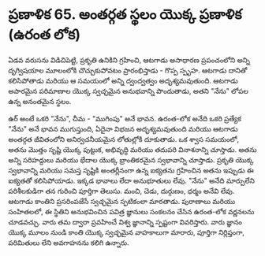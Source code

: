 # ప్రణాళిక 65. అంతర్గత స్థలం యొక్క ప్రణాళిక (ఉరంత లోక)

ఏడవ వరుసను విడిచిపెట్టి, ప్రకృతి ఉనికిని గ్రహించి, ఆటగాడు అసాధారణ ప్రపంచంలోని అన్ని దృగ్విషయాల మూలంలోకి చొచ్చుకుపోవటం ప్రారంభిస్తాడు - గొప్ప స్పృహ. ఆటగాడు దానితో కలిసిపోతాడు మరియు ఆ సమయంలో అన్ని ద్వంద్వత్వం అదృశ్యమవుతుంది. ఆటగాడు అపారమైన పరిమాణాల యొక్క స్వచ్ఛమైన అనుభవాన్ని పొందుతాడు, అతని "నేను" లోపల ఉన్న అనంతమైన స్థలం.

ఉర్ అంటే ఒకరి "నేను", చీమ - "ముగింపు" అనే భావన. ఉరంత-లోక అనేది ఒకరి ప్రత్యేక "నేను" అనే భావన ముగుస్తుంది, ఏదైనా విభజన అదృశ్యమవుతుంది మరియు ఆటగాడు అంతర్గత జీవితంలోని అనిర్వచనీయమైన లోతుల్లోకి దూకుతాడు. ఒక శ్వాస సమయంలో, అతను మొత్తం సృష్టి యొక్క పుట్టుక, అభివృద్ధి మరియు తదుపరి వినాశనాన్ని చూస్తాడు. అతను అన్ని సరిహద్దులు మరియు భేదాల యొక్క భ్రాంతికరమైన స్వభావాన్ని చూస్తాడు. ప్రకృతి యొక్క స్వభావాన్ని మరియు సమస్త సృష్టికి అంతర్లీనంగా ఉన్న ఐక్యతను గ్రహించిన అతను ఇప్పుడు ఈ ఐక్యతతో కలిసిపోయాడు. ఇక్కడ భావాలు లేదా అనుభూతులు లేవు. "నేను" అనేది మార్పులేని పరిశీలకుడిగా తన గురించి పూర్తిగా తెలుసు. మంచి, చెడు, దుర్గుణం, ధర్మం అనేవి లేవు. ఆటగాడు కాంతిని ప్రసరింపజేసే స్వచ్ఛమైన స్ఫటికంలా మారతాడు. పురాణాలు మరియు సంహితలలో, ఈ స్థితిని అనుభవించిన పవిత్ర జ్ఞానులు సంకలనం చేసిన ఉరంత-లోక వర్ణనలను చూడవచ్చు. వారు తమ ద్వారా ప్రవహించే విశ్వ జ్ఞానాన్ని స్పష్టంగా వివరిస్తారు. వారు జ్ఞానం యొక్క మూలం నుండి కాంతి యొక్క స్వచ్ఛమైన వాహకాలుగా మారారు, పూర్తిగా నిర్లిప్తంగా, పరిమితులు లేని అవగాహనను కలిగి ఉన్నారు.
